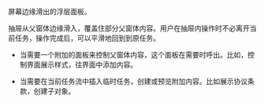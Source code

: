 屏幕边缘滑出的浮层面板。

抽屉从父窗体边缘滑入，覆盖住部分父窗体内容。用户在抽屉内操作时不必离开当前任务，操作完成后，可以平滑地回到到原任务。

- 当需要一个附加的面板来控制父窗体内容，这个面板在需要时呼出。比如，控制界面展示样式，往界面中添加内容。

- 当需要在当前任务流中插入临时任务，创建或预览附加内容。比如展示协议条款，创建子对象。